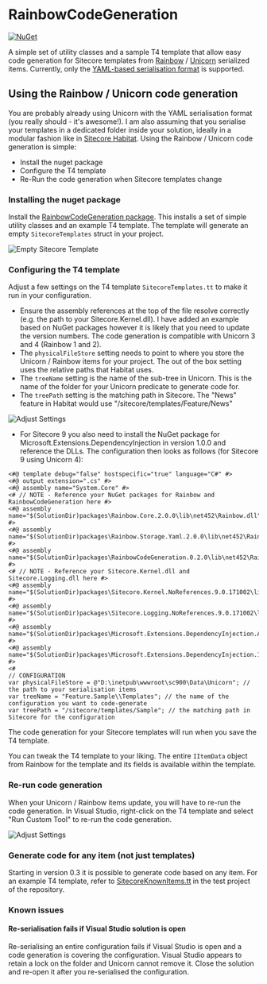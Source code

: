 # RainbowCodeGeneration

[![NuGet](https://img.shields.io/nuget/v/RainbowCodeGeneration.svg?maxAge=2592000)](https://www.nuget.org/packages/RainbowCodeGeneration)

A simple set of utility classes and a sample T4 template that allow easy code generation for Sitecore templates from [Rainbow](https://github.com/kamsar/Rainbow) / [Unicorn](https://github.com/kamsar/Unicorn) serialized items. Currently, only the [YAML-based serialisation format](https://github.com/kamsar/Rainbow/tree/master/src/Rainbow.Storage.Yaml) is supported.

## Using the Rainbow / Unicorn code generation

You are probably already using Unicorn with the YAML serialisation format (you really should - it's awesome!). I am also assuming that you serialise your templates in a dedicated folder inside your solution, ideally in a modular fashion like in [Sitecore Habitat](https://github.com/Sitecore/Habitat). Using the Rainbow / Unicorn code generation is simple: 
* Install the nuget package 
* Configure the T4 template 
* Re-Run the code generation when Sitecore templates change 

### Installing the nuget package

Install the [RainbowCodeGeneration package](https://www.nuget.org/packages/RainbowCodeGeneration). This installs a set of simple utility classes and an example T4 template. The template will generate an empty `SitecoreTemplates` struct in your project.

![Empty Sitecore Template](http://www.heikofranz.info/wp-content/uploads/2016/07/RainbowCodeGeneration-Empty.png)

### Configuring the T4 template 

Adjust a few settings on the T4 template `SitecoreTemplates.tt` to make it run in your configuration. 

* Ensure the assembly references at the top of the file resolve correctly (e.g. the path to your Sitecore.Kernel.dll). I have added an example based on NuGet packages however it is likely that you need to update the version numbers. The code generation is compatible with Unicorn 3 and 4 (Rainbow 1 and 2). 
* The `physicalFileStore` setting needs to point to where you store the Unicorn / Rainbow items for your project. The out of the box setting uses the relative paths that Habitat uses. 
* The `treeName` setting is the name of the sub-tree in Unicorn. This is the name of the folder for your Unicorn predicate to generate code for. 
* The `treePath` setting is the matching path in Sitecore. The "News" feature in Habitat would use "/sitecore/templates/Feature/News"

![Adjust Settings](http://www.heikofranz.info/wp-content/uploads/2016/07/RainbowCodeGeneration-Settings.png)

* For Sitecore 9 you also need to install the NuGet package for Microsoft.Extensions.DependencyInjection in version 1.0.0 and reference the DLLs. The configuration then looks as follows (for Sitecore 9 using Unicorn 4):

```
<#@ template debug="false" hostspecific="true" language="C#" #>
<#@ output extension=".cs" #>
<#@ assembly name="System.Core" #>
<# // NOTE - Reference your NuGet packages for Rainbow and RainbowCodeGeneration here #>
<#@ assembly name="$(SolutionDir)packages\Rainbow.Core.2.0.0\lib\net452\Rainbow.dll" #>
<#@ assembly name="$(SolutionDir)packages\Rainbow.Storage.Yaml.2.0.0\lib\net452\Rainbow.Storage.Yaml.dll" #>
<#@ assembly name="$(SolutionDir)packages\RainbowCodeGeneration.0.2.0\lib\net452\RainbowCodeGeneration.dll" #>
<# // NOTE - Reference your Sitecore.Kernel.dll and Sitecore.Logging.dll here #>
<#@ assembly name="$(SolutionDir)packages\Sitecore.Kernel.NoReferences.9.0.171002\lib\net462\Sitecore.Kernel.dll" #>
<#@ assembly name="$(SolutionDir)packages\Sitecore.Logging.NoReferences.9.0.171002\lib\net462\Sitecore.Logging.dll" #>
<#@ assembly name="$(SolutionDir)packages\Microsoft.Extensions.DependencyInjection.Abstractions.1.0.0\lib\netstandard1.0\Microsoft.Extensions.DependencyInjection.Abstractions.dll" #>
<#@ assembly name="$(SolutionDir)packages\Microsoft.Extensions.DependencyInjection.1.0.0\lib\netstandard1.1\Microsoft.Extensions.DependencyInjection.dll" #>
<# 
// CONFIGURATION
var physicalFileStore = @"D:\inetpub\wwwroot\sc900\Data\Unicorn"; // the path to your serialisation items
var treeName = "Feature.Sample\\Templates"; // the name of the configuration you want to code-generate 
var treePath = "/sitecore/templates/Sample"; // the matching path in Sitecore for the configuration
```

The code generation for your Sitecore templates will run when you save the T4 template. 

You can tweak the T4 template to your liking. The entire `IItemData` object from Rainbow for the template and its fields is available within the template. 

### Re-run code generation

When your Unicorn / Rainbow items update, you will have to re-run the code generation. In Visual Studio, right-click on the T4 template and select "Run Custom Tool" to re-run the code generation. 

![Adjust Settings](http://www.heikofranz.info/wp-content/uploads/2016/07/RainbowCodeGeneration-Example.png)

### Generate code for any item (not just templates)

Starting in version 0.3 it is possible to generate code based on any item. For an example T4 template, refer to [SitecoreKnownItems.tt](https://github.com/heikof/RainbowCodeGeneration/blob/develop/src/RainbowCodeGeneration.Test/SitecoreKnownItems.tt) in the test project of the repository. 

### Known issues

#### Re-serialisation fails if Visual Studio solution is open
Re-serialising an entire configuration fails if Visual Studio is open and a code generation is covering the configuration. Visual Studio appears to retain a lock on the folder and Unicorn cannot remove it. Close the solution and re-open it after you re-serialised the configuration. 
